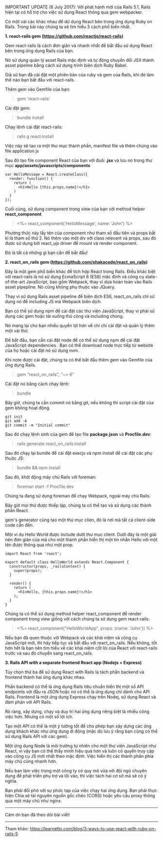 IMPORTANT UPDATE (6 July 2017): Với phát hành mới của Rails 5.1, Rails hiện tại có hỗ trợ cho việc sử dụng React thông qua gem webpacker. 

Có một vài các khác nhau để dử dụng React bên trong ứng dụng Ruby on Rails. Trong bài này chúng ta sẽ tìm hiểu 3 cách phổ biến nhất.

**1. react-rails gem (https://github.com/reactjs/react-rails)**

Gem react-rails là cách đơn giản và nhanh nhất để bắt đầu sử dụng React bên trong ứng dụng Rails của bạn.

Nó sử dụng quản lý asset Rails mặc định và tự động chuyển đổi JSX thành asset pipeline bằng cách sử dụng trình biên dịch  Ruby Babel.

Giả sử bạn đã cài đặt một phiên bản của ruby và gem của Rails, khi đó làm thế nào bạn bắt đầu với react-rails.

Thêm gem vào Gemfile của bạn:

> gem 'react-rails'

Cài đặt gem:

> bundle install

Chạy lệnh cài đặt react-rails:

> rails g react:install

Việc này sẽ tạo ra một thư mục thành phần, manifest file và thêm chúng vào file application.js 

Sau đó tạo file component React của bạn với đuôi **.jsx**  và lưu nó trong thư mục **app/assets/javascripts/components**

```
var HelloMessage = React.createClass({
  render: function() {
    return (
      <h1>Hello {this.props.name}!</h1>
    )
  }
});
```

Cuối cùng, sử dụng component trong view của bạn với method helper **react_component**

> <%= react_component('HelloMessage', name: 'John') %>

Phương thức này lấy tên của component như tham số đầu tiên và props bất kì là tham số thứ 2. Nó thêm vào một div với class relevant và props, sau đó được sử dụng bởi react_ujs driver để mount và render component.

Đó là tất cả những gì bạn cần để bắt đầu!

**2. react_on_rails gem (https://github.com/shakacode/react_on_rails)**

Đây là một gem phổ biến khác để tích hợp React trong Rails. Điều khác biệt với react-rails là nó sử dụng EcmaScript 6 (ES6) mặc định và công cụ state-of-the-art JavaScript, bao gồm Webpack, thay vì dựa hoàn toàn vào Rails asset pipepline. Nó cũng không phụ thuộc vào JQuery. 

Thay vì sử dụng Rails asset pipeline để biên dịch ES6, react_on_rails chỉ sử dụng nó để including JS mà Webpack biên dịch.

Bạn có thể sử dụng npm để cài đặt các thư viện JavaScript, thay vì phải sử dụng các gem hoặc tải xuống thủ công và including chúng.

Nó mang lại cho bạn nhiều quyền lợi hơn về chi chí cài đặt và quản lý thêm một vài thứ.

Để bắt đầu, bạn cần cài đặt node để có thể sử dụng npm để cài đặt JavaScript dependencies . Bạn có thể download node trực tiếp từ website của họ hoặc cài đặt nó sử dụng nvm.

Khi note được cài đặt, chúng ta có thể bắt đầu thêm gem vào Gemfile của ứng dụng Rails.

> gem "react_on_rails", "~> 6"

Cài đặt nó bằng cách chạy lệnh:

> bundle

Bây giờ, chúng ta cần commit nó bằng git, nếu không thì script cài đặt của gem không hoạt động.

```
git init
git add -A
git commit -m "Initial commit"
```

Sau đó chạy lệnh sinh của gem để tạo file **package.json** và **Procfile.dev**:

> rails generate react_on_rails:install

Sau đó chạy lại bundle để cài đặt execjs và npm install để cài đặt các phụ thuộc JS:

> bundle && npm install

Sau đó, khởi động máy chủ Rails với foreman:

> foreman start -f Procfile.dev

Chúng ta đang sử dụng foreman để chạy Webpack, ngoài máy chủ Rails.

Bây giờ mọi thứ được thiếp lập, chúng ta có thể tạo và sử dụng các thành phần React.

gem's generator cũng tạo một thư mục clien, đó là nơi mà tất cả  client-side code cần đến.

Một ví dụ Hello World được include dưới thư mục client. Dưới đây là một giải nén đơn giản của mã cho một thành phần hiển thị một tin nhắn Hello với một tên được thông qua như một prop.

```
import React from 'react';

export default class HelloWorld extends React.Component {
  constructor(props, _railsContext) {
    super(props);
  }

  render() {
    return (
      <h1>Hello, {this.props.name}!</h1>
    );
  }
}
```

Chúng ta có thể sử dụng method helper react_component để render component trong view giống với cách chúng ta sử dụng gem react-rails:

> <%= react_component("HelloWorldApp", props: {name: 'John'}) %>

Nếu bạn đã quen thuộc với Webpack và các khái niệm và công cụ JavaScript mới, thì hãy tiếp tục và bắt đầu với react_on_rails. Nếu không, tốt hơn hết là bạn nên tìm hiểu về các khái niệm cốt lõi của React với react-rails  trước và sau đó chuyển sang react_on_rails.

**3. Rails API with a separate frontend React app (Nodejs + Express)**

Tùy chọn thứ ba để sử dụng React with Rails là tách phần backend và frontend thành hai ứng dụng khác nhau.

Phần backend có thể là ứng dụng Rails tiêu chuẩn hiển thị một số API endpoints với đầu ra JSON hoặc nó có thể là ứng dụng chỉ dành cho API Rails. Frontend là một ứng dụng Express chạy trên Nodej, sử dụng React và đàm phán với API Rails.

Rõ ràng, xây dựng, chạy và duy trì hai ứng dụng riêng biệt là nhiều công việc hơn. Nhưng có một số lợi ích.

Tạo một API có thể là một ý tưởng tốt để cho phép bạn xây dựng các ứng dụng khách khác như ứng dụng di động (mặc dù lưu ý rằng bạn cũng có thể sử dụng Rails API với các gem).

Một ứng dụng Node là môi trường tự nhiên cho một thư viện JavaScript như React, vì vậy bạn có thể thấy mình hiệu quả hơn và luôn có quyền truy cập vào công cụ JS mới nhất theo mặc định. Việc hiển thị các thành phần phía máy chủ cũng nhanh hơn.

Nếu bạn làm việc trong một công ty có quy mô vừa với đội ngũ chuyên dụng để phát triển phụ trợ và lối vào, thì việc tách hai cơ sở mã sẽ có ý nghĩa.

Bạn phải đối phó với sự phức tạp của việc chạy hai ứng dụng. Bạn phải thực hiện Chia sẻ tài nguyên nguồn gốc chéo (CORS) hoặc yêu cầu proxy thông qua một máy chủ như nginx.

-----

Cảm ơn bạn đã theo dõi bài viết!

-----


Tham khảo: https://learnetto.com/blog/3-ways-to-use-react-with-ruby-on-rails-5